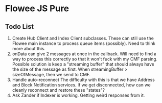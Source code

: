 # Flowee JS Pure

## Todo List

1. Create Hub Client and Index Client subclasses. These can still use the Flowee
   main instance to process queue items (possibly). Need to think more about this.
2. onData can give 2 messages at once in the callback. Will need to find a way to
   process this correctly so that it won't fuck with my CMF parsing.
   Possible solution is keep a "streaming buffer" that should always have the size
   of the message as first. When streamingBuffer > sizeOfMessage, then we send to
   CMF.
3. Handle auto-reconnect
   The difficulty with this is that we have Address and Block Notification services.
   If we get disconnected, how can we cleanly reconnect and restore these "states"?
4. Ask Zander if Indexer is working. Getting weird responses from it.
